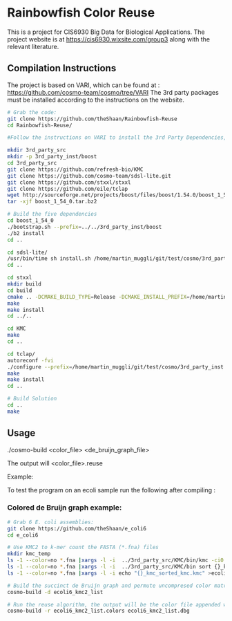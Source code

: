 # Rainbowfish Color Reuse

This is a project for CIS6930 Big Data for Biological Applications.
The project website is at https://cis6930.wixsite.com/group3 along with the relevant literature.


## Compilation Instructions
The project is based on VARI, which can be found at : https://github.com/cosmo-team/cosmo/tree/VARI
The 3rd party packages must be installed according to the instructions on the website.

```sh
# Grab the code:
git clone https://github.com/theShaan/Rainbowfish-Reuse
cd Rainbowfish-Reuse/

#Follow the instructions on VARI to install the 3rd Party Dependencies, i.e. -

mkdir 3rd_party_src
mkdir -p 3rd_party_inst/boost
cd 3rd_party_src
git clone https://github.com/refresh-bio/KMC
git clone https://github.com/cosmo-team/sdsl-lite.git
git clone https://github.com/stxxl/stxxl
git clone https://github.com/eile/tclap
wget http://sourceforge.net/projects/boost/files/boost/1.54.0/boost_1_54_0.tar.bz2
tar -xjf boost_1_54_0.tar.bz2

# Build the five dependencies
cd boost_1_54_0
./bootstrap.sh --prefix=../../3rd_party_inst/boost
./b2 install
cd ..

cd sdsl-lite/
/usr/bin/time sh install.sh /home/martin_muggli/git/test/cosmo/3rd_party_inst
cd ..

cd stxxl
mkdir build
cd build
cmake .. -DCMAKE_BUILD_TYPE=Release -DCMAKE_INSTALL_PREFIX=/home/martin_muggli/git/test/cosmo/3rd_party_inst -DBUILD_STATIC_LIBS=ON
make
make install
cd ../..

cd KMC
make
cd ..

cd tclap/
autoreconf -fvi
./configure --prefix=/home/martin_muggli/git/test/cosmo/3rd_party_inst
make
make install
cd ..

# Build Solution
cd ..
make

```

## Usage

./cosmo-build <color_file> <de_bruijn_graph_file>

The output will <color_file>.reuse

Example:

To test the program on an ecoli sample run the following after compiling :

### Colored de Bruijn graph example:
```sh
# Grab 6 E. coli assemblies:
git clone https://github.com/theShaan/e_coli6
cd e_coli6

# Use KMC2 to k-mer count the FASTA (*.fna) files
mkdir kmc_temp
ls -1 --color=no *.fna |xargs -l -i  ../3rd_party_src/KMC/bin/kmc -ci0 -fm -k32 -cs300 {} {}_kmc kmc_temp
ls -1 --color=no *.fna |xargs -l -i  ../3rd_party_src/KMC/bin sort {}_kmc {}_kmc_sorted_kmc.kmc
ls -1 --color=no *.fna |xargs -l -i echo "{}_kmc_sorted_kmc.kmc" >ecoli6_kmc2_list

# Build the succinct de Bruijn graph and permute uncompresed color matrix accordingly
cosmo-build -d ecoli6_kmc2_list

# Run the reuse algorithm, the output will be the color file appended with .reuse
cosmo-build -r ecoli6_kmc2_list.colors ecoli6_kmc2_list.dbg
```
